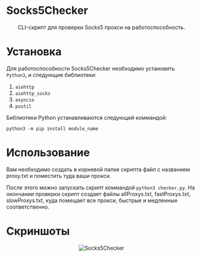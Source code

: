 # Socks5Checker
<p align="center">CLI-скрипт для проверки Socks5 прокси на работоспособность.</p>

# Установка

Для работоспособности Socks5Checker необходимо установить `Python3`, и следующие библиотеки:

1. `aiohttp`
2. `aiohttp_socks`
3. `asyncio`
4. `psutil`

Библиотеки Python устанавливаются следующей коммандой:

`python3 -m pip install module_name`

# Использование
Вам необходимо создать в корневой папке скрипта файл с названием proxy.txt и поместить туда ваши прокси.

После этого можно запускать скрипт коммандой `python3 checker.py`. 
На окончании проверки скрипт создает файлы allProxys.txt, fastProxys.txt, slowProxys.txt, куда помещает все прокси, быстрые и медленные соответственно.

# Скриншоты
<p align="center">
    <img src="https://i.imgur.com/SOzbnir.jpg" alt="Socks5Checker">
</p>

